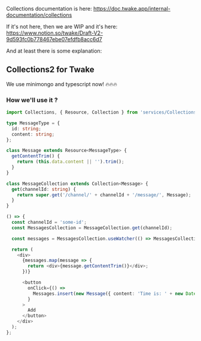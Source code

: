 Collections documentation is here: https://doc.twake.app/internal-documentation/collections

If it's not here, then we are WIP and it's here: https://www.notion.so/twake/Draft-V2-9d593fc0b778467ebe07efdfb8acc6d7

And at least there is some explanation:

## Collections2 for Twake

We use minimongo and typescript now! 🔥🔥🔥

### How we'll use it ?

```typescript
import Collections, { Resource, Collection } from 'services/Collections2/Collections';

type MessageType = {
  id: string;
  content: string;
};

class Message extends Resource<MessageType> {
  getContentTrim() {
    return (this.data.content || '').trim();
  }
}

class MessageCollection extends Collection<Message> {
  get(channelId: string) {
    return super.get('/channel/' + channelId + '/message/', Message);
  }
}

() => {
  const channelId = 'some-id';
  const MessagesCollection = MessageCollection.get(channelId);

  const messages = MessagesCollection.useWatcher(() => MessagesCollection.find());

  return (
    <div>
      {messages.map(message => {
        return <div>{message.getContentTrim()}</div>;
      })}

      <button
        onClick={() =>
          Messages.insert(new Message({ content: 'Time is: ' + new Date().getTime() }))
        }
      >
        Add
      </button>
    </div>
  );
};
```
